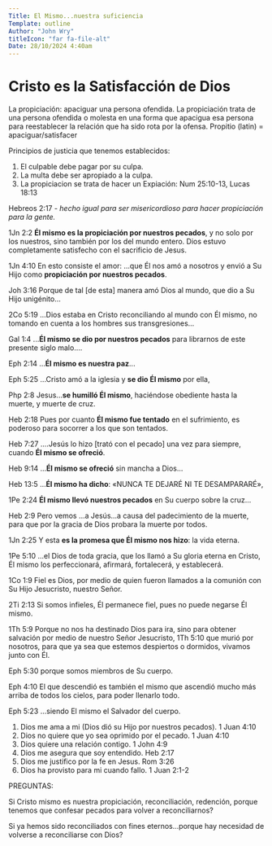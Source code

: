 ```yaml
---
Title: El Mismo...nuestra suficiencia
Template: outline
Author: "John Wry"
titleIcon: "far fa-file-alt"
Date: 28/10/2024 4:40am
---
```


# Cristo es la Satisfacción de Dios
La propiciación: apaciguar una persona ofendida. La propiciación trata de una persona ofendida o molesta en una forma que apacigua esa persona para reestablecer la relación que ha sido rota por la ofensa. 
Propitio (latin) = apaciguar/satisfacer

Principios de justicia que tenemos establecidos: 
1. El culpable debe pagar por su culpa. 
2. La multa debe ser apropiado a la culpa. 
3. La propiciacion se trata de hacer un 
Expiación: Num 25:10-13, Lucas 18:13

Hebreos 2:17 - *hecho igual para ser misericordioso para hacer propiciación para la gente.* 

1Jn 2:2  **Él mismo es la propiciación por nuestros pecados**, y no solo por los nuestros, sino también por los del mundo entero. 
Dios estuvo completamente satisfecho con el sacrificio de Jesus. 

1Jn 4:10  En esto consiste el amor: ...que Él nos amó a nosotros y envió a Su Hijo como **propiciación por nuestros pecados**.

Joh 3:16  Porque de tal [de esta] manera amó Dios al mundo, que dio a Su Hijo unigénito...

2Co 5:19  ...Dios estaba en Cristo reconciliando al mundo con Él mismo, no tomando en cuenta a los hombres sus transgresiones...

Gal 1:4  ...**Él mismo se dio por nuestros pecados** para librarnos de este presente siglo malo....

Eph 2:14  ...**Él mismo es nuestra paz**...

Eph 5:25  ...Cristo amó a la iglesia y **se dio Él mismo** por ella,

Php 2:8  Jesus...**se humilló Él mismo**, haciéndose obediente hasta la muerte, y muerte de cruz.

Heb 2:18  Pues por cuanto **Él mismo fue tentado** en el sufrimiento, es poderoso para socorrer a los que son tentados.

Heb 7:27  ....Jesús lo hizo [trató con el pecado] una vez para siempre, cuando **Él mismo se ofreció**.

Heb 9:14  ...**Él mismo se ofreció** sin mancha a Dios...

Heb 13:5  ...**Él mismo ha dicho**: «NUNCA TE DEJARÉ NI TE DESAMPARARÉ»,

1Pe 2:24  **Él mismo llevó nuestros pecados** en Su cuerpo sobre la cruz...

Heb 2:9  Pero vemos ...a Jesús...a causa del padecimiento de la muerte, para que por la gracia de Dios probara la muerte por todos.

1Jn 2:25  Y esta **es la promesa que Él mismo nos hizo**: la vida eterna.

1Pe 5:10  ...el Dios de toda gracia, que los llamó a Su gloria eterna en Cristo, Él mismo los perfeccionará, afirmará, fortalecerá, y establecerá.

1Co 1:9  Fiel es Dios, por medio de quien fueron llamados a la comunión con Su Hijo Jesucristo, nuestro Señor.

2Ti 2:13  Si somos infieles, Él permanece fiel, pues no puede negarse Él mismo.

1Th 5:9  Porque no nos ha destinado Dios para ira, sino para obtener salvación por medio de nuestro Señor Jesucristo,
1Th 5:10  que murió por nosotros, para que ya sea que estemos despiertos o dormidos, vivamos junto con Él.

Eph 5:30  porque somos miembros de Su cuerpo.

Eph 4:10  El que descendió es también el mismo que ascendió mucho más arriba de todos los cielos, para poder llenarlo todo.

Eph 5:23  ...siendo El mismo el Salvador del cuerpo.

1. Dios me ama a mi (Dios dió su Hijo por nuestros pecados). 1 Juan 4:10
2. Dios no quiere que yo sea oprimido por el pecado. 1 Juan 4:10
3. Dios quiere una relación contigo. 1 John 4:9
4. Dios me asegura que soy entendido. Heb 2:17
5. Dios me justifico por la fe en Jesus. Rom 3:26
6. Dios ha provisto para mi cuando fallo. 1 Juan 2:1-2

PREGUNTAS:

Si Cristo mismo es nuestra propiciación, reconciliación, redención, porque tenemos que confesar pecados para volver a reconciliarnos? 

Si ya hemos sido reconciliados con fines eternos...porque hay necesidad de volverse a reconciliarse con Dios? 